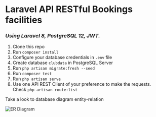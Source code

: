 # Laravel API RESTful Bookings facilities

### _Using Laravel 8, PostgreSQL 12, JWT._

1. Clone this repo
2. Run ```composer install```
3. Configure your database credentials in ```.env``` file
4. Create database ```clubdata``` in PostgreSQL Server
5. Run ```php artisan migrate:fresh --seed```
6. Run ```composer test```
7. Run ```php artisan serve```
8. Use one API REST Client of your preference to make the requests. Check ```php artisan route:list```

Take a look to database diagram entity-relation

![ER Diagram](https://raw.githubusercontent.com/josevenezuelapadron/Bookings-laravel/master/clubdata.PNG)
